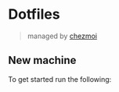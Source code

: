 # Dotfiles

> managed by [chezmoi](https://www.chezmoi.io)

## New machine

To get started run the following:


